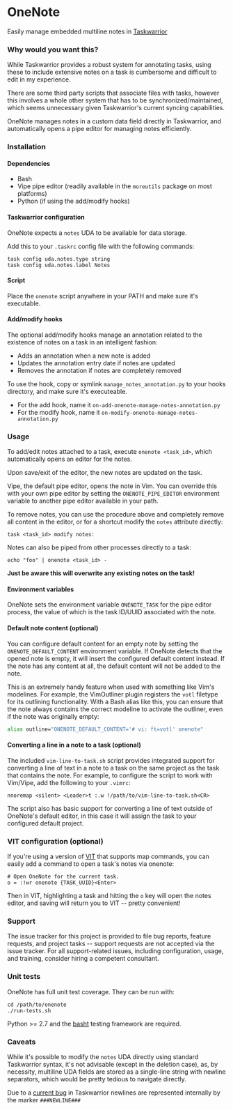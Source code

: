 # OneNote
Easily manage embedded multiline notes in [Taskwarrior](https://taskwarrior.org)

### Why would you want this?

While Taskwarrior provides a robust system for annotating tasks, using these
to include extensive notes on a task is cumbersome and difficult to edit in my
experience.

There are some third party scripts that associate files with tasks, however
this involves a whole other system that has to be synchronized/maintained,
which seems unnecessary given Taskwarrior's current syncing capabilities.

OneNote manages notes in a custom data field directly in Taskwarrior, and
automatically opens a pipe editor for managing notes efficiently.

### Installation

#### Dependencies

 * Bash
 * Vipe pipe editor (readily available in the ```moreutils``` package on most platforms)
 * Python (if using the add/modify hooks)

#### Taskwarrior configuration

OneNote expects a ```notes``` UDA to be available for data storage.

Add this to your ```.taskrc``` config file with the following commands:

```
task config uda.notes.type string
task config uda.notes.label Notes
```

#### Script

Place the ```onenote``` script anywhere in your PATH and make sure it's
executable.

#### Add/modify hooks

The optional add/modify hooks manage an annotation related to the existence of
notes on a task in an intelligent fashion:

 * Adds an annotation when a new note is added
 * Updates the annotation entry date if notes are updated
 * Removes the annotation if notes are completely removed

To use the hook, copy or symlink ```manage_notes_annotation.py``` to your
hooks directory, and make sure it's executeable.

 * For the add hook, name it ```on-add-onenote-manage-notes-annotation.py```
 * For the modify hook, name it ```on-modify-onenote-manage-notes-annotation.py```

### Usage

To add/edit notes attached to a task, execute ```onenote <task_id>```, which
automatically opens an editor for the notes.

Upon save/exit of the editor, the new notes are updated on the task.

Vipe, the default pipe editor, opens the note in Vim. You can override this
with your own pipe editor by setting the ```ONENOTE_PIPE_EDITOR``` environment
variable to another pipe editor available in your path.

To remove notes, you can use the procedure above and completely remove all
content in the editor, or for a shortcut modify the
```notes``` attribute directly:

```
task <task_id> modify notes:
```

Notes can also be piped from other processes directly to a task:

```
echo "foo" | onenote <task_id> -
```

**Just be aware this will overwrite any existing notes on the task!**

#### Environment variables

OneNote sets the environment variable ```ONENOTE_TASK``` for the pipe editor
process, the value of which is the task ID/UUID associated with the note.

#### Default note content (optional)

You can configure default content for an empty note by setting the
```ONENOTE_DEFAULT_CONTENT``` environment variable. If OneNote detects that
the opened note is empty, it will insert the configured default content
instead. If the note has any content at all, the default content will not be
added to the note.

This is an extremely handy feature when used with something like Vim's
modelines. For example, the VimOutliner plugin registers the ```votl```
filetype for its outlining functionality. With a Bash alias like this, you can
ensure that the note always contains the correct modeline to activate the
outliner, even if the note was originally empty:

```sh
alias outline="ONENOTE_DEFAULT_CONTENT='# vi: ft=votl' onenote"
```

#### Converting a line in a note to a task (optional)

The included ```vim-line-to-task.sh``` script provides integrated support for
converting a line of text in a note to a task on the same project as the task
that contains the note. For example, to configure the script to work with
Vim/Vipe, add the following to your ```.vimrc```:

```vimrc
nnoremap <silent> <Leader>t :.w !/path/to/vim-line-to-task.sh<CR>
```

The script also has basic support for converting a line of text outside of
OneNote's default editor, in this case it will assign the task to your configured
default project.

### VIT configuration (optional)

If you're using a version of [VIT](https://github.com/vit-project/vit) that
supports map commands, you can easily add a command to open a task's notes via
onenote:

```dosini
# Open OneNote for the current task.
o = :!wr onenote {TASK_UUID}<Enter>
```

Then in VIT, highlighting a task and hitting the ```o``` key will open the
notes editor, and saving will return you to VIT -- pretty convenient!

### Support

The issue tracker for this project is provided to file bug reports, feature
requests, and project tasks -- support requests are not accepted via the issue
tracker. For all support-related issues, including configuration, usage, and
training, consider hiring a competent consultant.

### Unit tests

OneNote has full unit test coverage. They can be run with:

```
cd /path/to/onenote
./run-tests.sh
```

Python >= 2.7 and the [basht](https://github.com/progrium/basht) testing
framework are required.

### Caveats

While it's possible to modify the ```notes``` UDA directly using standard
Taskwarrior syntax, it's not advisable (except in the deletion case), as, by
necessity, multiline UDA fields are stored as a single-line string with newline
separators, which would be pretty tedious to navigate directly.

Due to a
[current bug](https://github.com/GothenburgBitFactory/taskwarrior/issues/2107)
in Taskwarrior newlines are represented internally by the marker
```###NEWLINE###```
